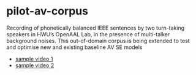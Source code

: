 # pilot-av-corpus
Recording of phonetically balanced IEEE sentences by two turn-taking speakers in HWU’s OpenAAL Lab, in the presence of multi-talker background noises. This out-of-domain corpus is being extended to test and optimise new and existing baseline AV SE models

- [sample video 1](https://drive.google.com/file/d/1g0MBpOr1aL5D7Eu2ugIiekE6A-ksMr1p/view?usp=sharing)
- [sample video 2](https://drive.google.com/file/d/1YK43VTyy4Hyrk4_3sgZRAd6eEqyn1Vgu/view?usp=sharing)
